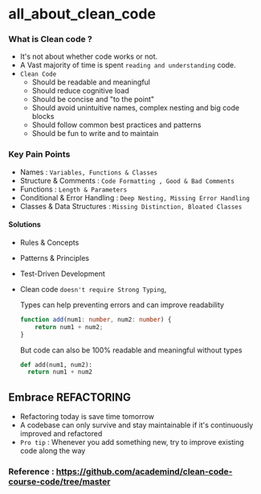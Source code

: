 # all_about_clean_code

### What is Clean code ?
  * It's not about whether code works or not.
  * A Vast majority of time is spent `reading and understanding` code.
* `Clean Code`
    * Should be readable and meaningful
    * Should reduce cognitive load
    * Should be concise and "to the point"
    * Should avoid unintuitive names, complex nesting and big code blocks
    * Should follow common best practices and patterns
    * Should be fun to write and to maintain
### Key Pain Points
  * Names : `Variables, Functions & Classes`
  * Structure & Comments : `Code Formatting , Good & Bad Comments`
  * Functions : `Length & Parameters`
  * Conditional & Error Handling : `Deep Nesting, Missing Error Handling`
  * Classes & Data Structures : `Missing Distinction, Bloated Classes`
#### Solutions
  * Rules & Concepts
  * Patterns & Principles
  * Test-Driven Development

* Clean code `doesn't require Strong Typing`, 
  
  Types can help preventing errors and can improve readability 
  ```typescript
  function add(num1: number, num2: number) {
      return num1 + num2;
  }
  ```
  But code can also be 100% readable and meaningful without types
  ```python
  def add(num1, num2):
    return num1 + num2
  ```

## Embrace REFACTORING
  * Refactoring today is save time tomorrow
  * A codebase can only survive and stay maintainable if it's continuously improved and refactored
  * `Pro tip` : Whenever you add something new, try to improve existing code along the way


### Reference : https://github.com/academind/clean-code-course-code/tree/master